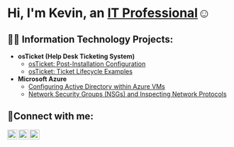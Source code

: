  <h1>Hi, I'm Kevin, an <a href="https://linkedin.com/in/Josh">IT Professional</a>☺</h1>

<h2>👨‍💻 Information Technology Projects:</h2>

- <b>osTicket (Help Desk Ticketing System)</b>
  - [osTicket: Post-Installation Configuration](https://github.com//post-installkevinbels-config)
  - [osTicket: Ticket Lifecycle Examples](https://github.com/kevinbels/ticket-lifecycle)
- <b>Microsoft Azure</b>
  - [Configuring Active Directory within Azure VMs](https://github.com/kevinbels/configure-ad)
  - [Network Security Groups (NSGs) and Inspecting Network Protocols](https://github.com/kevinbels/azure-network-protocols)

<h2>🤳Connect with me:</h2>

[<img align="left" alt="Josh | Twitter" width="22px" src="https://cdn.jsdelivr.net/npm/simple-icons@v3/icons/twitter.svg" />][twitter]
[<img align="left" alt="Josh | LinkedIn" width="22px" src="https://cdn.jsdelivr.net/npm/simple-icons@v3/icons/linkedin.svg" />][linkedin]
[<img align="left" alt="Josh | Instagram" width="22px" src="https://cdn.jsdelivr.net/npm/simple-icons@v3/icons/instagram.svg" />][instagram]

[twitter]: https://twitter.com/Kevin
[instagram]: https://www.instagram.com/Kevin
[linkedin]: https://linkedin.com/in/Kevin

